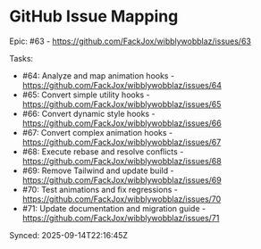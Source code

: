 # GitHub Issue Mapping

Epic: #63 - https://github.com/FackJox/wibblywobblaz/issues/63

Tasks:
- #64: Analyze and map animation hooks - https://github.com/FackJox/wibblywobblaz/issues/64
- #65: Convert simple utility hooks - https://github.com/FackJox/wibblywobblaz/issues/65
- #66: Convert dynamic style hooks - https://github.com/FackJox/wibblywobblaz/issues/66
- #67: Convert complex animation hooks - https://github.com/FackJox/wibblywobblaz/issues/67
- #68: Execute rebase and resolve conflicts - https://github.com/FackJox/wibblywobblaz/issues/68
- #69: Remove Tailwind and update build - https://github.com/FackJox/wibblywobblaz/issues/69
- #70: Test animations and fix regressions - https://github.com/FackJox/wibblywobblaz/issues/70
- #71: Update documentation and migration guide - https://github.com/FackJox/wibblywobblaz/issues/71

Synced: 2025-09-14T22:16:45Z